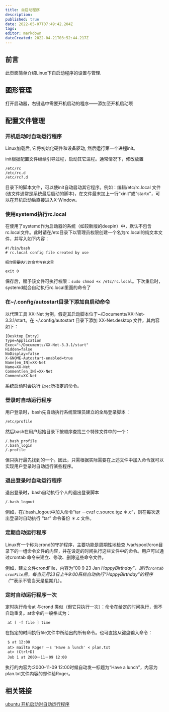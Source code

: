 ```yaml
---
title: 自启动程序
description: 
published: true
date: 2022-05-07T07:49:42.204Z
tags: 
editor: markdown
dateCreated: 2022-04-21T03:52:44.217Z
---
```


## 前言

此页面简单介绍Linux下自启动程序的设置与管理.

## 图形管理

打开启动器，右键选中需要开机启动的程序——添加至开机启动项

## 配置文件管理
### 开机启动时自动运行程序

Linux加载后, 它将初始化硬件和设备驱动, 然后运行第一个进程init。

init根据配置文件继续引导过程，启动其它进程。通常情况下，修改放置

    /etc/rc
    /etc/rc.d
    /etc/rc?.d

目录下的脚本文件，可以使init自动启动其它程序。例如：编辑/etc/rc.local 文件(该文件通常是系统最后启动的脚本)，在文件最末加上一行“xinit”或“startx”，可以在开机启动后直接进入X-Window。

### 使用systemd执行rc.local

在使用了systemd作为启动器的系统（如较新版的deepin）中，默认不包含rc.local文件。此时请在/etc目录下以管理员权限创建一个名为rc.local的纯文本文件，并写入如下内容：

```
#!/bin/bash
# rc.local config file created by use

把你需要执行的命令写在这里

exit 0
```

保存后，赋予该文件可执行权限：```sudo chmod +x /etc/rc.local```。下次重启时，systemd就会自动执行rc.local里面的命令了

### 在~/.config/autostart目录下添加自启动命令
以代理工具 XX-Net 为例，假定其启动脚本位于~/Documents/XX-Net-3.3.1/start。在 ~/.config/autostart 目录下添加 XX-Net.desktop 文件，其内容如下：

```
[Desktop Entry]
Type=Application
Exec="~/Documents/XX-Net-3.3.1/start"
Hidden=false
NoDisplay=false
X-GNOME-Autostart-enabled=true
Name[en_IN]=XX-Net
Name=XX-Net
Comment[en_IN]=XX-Net
Comment=XX-Net
```

系统启动时会执行 `Exec`所指定的命令。

### 登录时自动运行程序

用户登录时，bash先自动执行系统管理员建立的全局登录脚本 ：

    /etc/profile

然后bash在用户起始目录下按顺序查找三个特殊文件中的一个：

    /.bash_profile
    /.bash_login
    /.profile

但只执行最先找到的一个。因此，只需根据实际需要在上述文件中加入命令就可以实现用户登录时自动运行某些程序。

### 退出登录时自动运行程序

退出登录时，bash自动执行个人的退出登录脚本

    /.bash_logout

例如，在/.bash_logout中加入命令“tar －cvzf c.source.tgz ＊.c”，则在每次退出登录时自动执行 “tar” 命令备份 ＊.c 文件。

### 定期自动运行程序

Linux有一个称为crond的守护程序，主要功能是周期性地检查 /var/spool/cron目录下的一组命令文件的内容，并在设定的时间执行这些文件中的命令。用户可以通过crontab 命令来建立、修改、删除这些命令文件。

例如，建立文件crondFile，内容为“00 9 23 Jan *HappyBirthday”，运行`crontab cronFile`后，每当元月23日上午9:00系统自动执行“HappyBirthday”的程序（“*”表示不管当天是星期几）。

### 定时自动运行程序一次

定时执行命令at 与crond 类似（但它只执行一次）：命令在给定的时间执行，但不自动重复。at命令的一般格式为：

     at [ -f file ] time 
在指定的时间执行file文件中所给出的所有命令。也可直接从键盘输入命令：

     $ at 12:00
     at> mailto Roger －s ″Have a lunch″ < plan.txt
     at> (Ctrl+D)
     Job 1 at 2000－11－09 12:00

执行的内容为:2000-11-09 12:00时候自动发一标题为“Have a lunch”，内容为plan.txt文件内容的邮件给Roger。

## 相关链接

[ubuntu 开机启动时自动运行程序](http://m.oschina.net/blog/38766)
